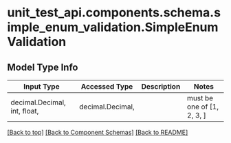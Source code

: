 <a name="top"></a>
<a id="SimpleEnumValidation"></a>
# unit_test_api.components.schema.simple_enum_validation.SimpleEnumValidation

## Model Type Info
Input Type | Accessed Type | Description | Notes
------------ | ------------- | ------------- | -------------
decimal.Decimal, int, float,  | decimal.Decimal,  |  | must be one of [1, 2, 3, ] 

[[Back to top]](#top) [[Back to Component Schemas]](../../../README.md#Component-Schemas) [[Back to README]](../../../README.md)